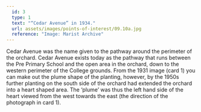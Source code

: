 ```yaml
---
  id: 3
  type: 1
  text: "“Cedar Avenue” in 1934."
  url: assets/images/points-of-interest/09.10a.jpg
  reference: "Image: Marist Archive"
---
```

Cedar Avenue was the name given to the pathway around the perimeter of the orchard. Cedar Avenue exists today as the pathway that runs between the Pre Primary School and the open area in the orchard, down to the western perimeter of the College grounds. From the 1931 image (card 1) you can make out the plume shape of the planting, however, by the 1950s further planting on the south side of the orchard had extended the orchard into a heart shaped area. The ‘plume’ was thus the left hand side of the heart viewed from the west towards the east (the direction of the photograph in card 1).
        